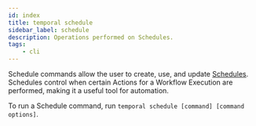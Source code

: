 ```yaml
---
id: index
title: temporal schedule
sidebar_label: schedule
description: Operations performed on Schedules.
tags:
    - cli
---
```


Schedule commands allow the user to create, use, and update [Schedules](/concepts/what-is-a-schedule).
Schedules control when certain Actions for a Workflow Execution are performed, making it a useful tool for automation.

To run a Schedule command, run `temporal schedule [command] [command options]`.
